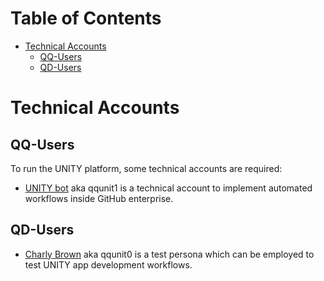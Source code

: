 # Table of Contents

<!-- START doctoc generated TOC please keep comment here to allow auto update -->
<!-- DON'T EDIT THIS SECTION, INSTEAD RE-RUN doctoc TO UPDATE -->

- [Technical Accounts](#technical-accounts)
  - [QQ-Users](#qq-users)
  - [QD-Users](#qd-users)

<!-- END doctoc generated TOC please keep comment here to allow auto update -->

# Technical Accounts

## QQ-Users

To run the UNITY platform, some technical accounts are required:

* [UNITY bot](https://atc-github.azure.cloud.bmw/qqunit1) aka qqunit1 is a technical account to implement automated
  workflows inside GitHub enterprise.

## QD-Users

* [Charly Brown](https://atc-github.azure.cloud.bmw/qdunit0) aka qqunit0 is a test persona which can be employed to test
  UNITY app development workflows.
